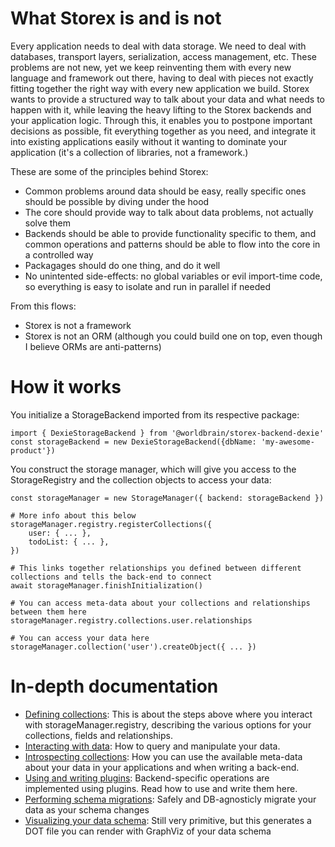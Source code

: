 What Storex is and is not
=========================

Every application needs to deal with data storage. We need to deal with databases, transport layers, serialization, access management, etc. These problems are not new, yet we keep reinventing them with every new language and framework out there, having to deal with pieces not exactly fitting together the right way with every new application we build. Storex wants to provide a structured way to talk about your data and what needs to happen with it, while leaving the heavy lifting to the Storex backends and your application logic. Through this, it enables you to postpone important decisions as possible, fit everything together as you need, and integrate it into existing applications easily without it wanting to dominate your application (it's a collection of libraries, not a framework.)

These are some of the principles behind Storex:

* Common problems around data should be easy, really specific ones should be possible by diving under the hood
* The core should provide way to talk about data problems, not actually solve them
* Backends should be able to provide functionality specific to them, and common operations and patterns should be able to flow into the core in a controlled way
* Packagages should do one thing, and do it well
* No unintented side-effects: no global variables or evil import-time code, so everything is easy to isolate and run in parallel if needed 

From this flows:

* Storex is not a framework
* Storex is not an ORM (although you could build one on top, even though I believe ORMs are anti-patterns)

How it works
============

You initialize a StorageBackend imported from its respective package:

```
import { DexieStorageBackend } from '@worldbrain/storex-backend-dexie'
const storageBackend = new DexieStorageBackend({dbName: 'my-awesome-product'})
```

You construct the storage manager, which will give you access to the StorageRegistry and the collection objects to access your data:

```
const storageManager = new StorageManager({ backend: storageBackend })

# More info about this below
storageManager.registry.registerCollections({
    user: { ... },
    todoList: { ... },
})

# This links together relationships you defined between different collections and tells the back-end to connect
await storageManager.finishInitialization()

# You can access meta-data about your collections and relationships between them here
storageManager.registry.collections.user.relationships

# You can access your data here
storageManager.collection('user').createObject({ ... })

```

In-depth documentation
======================

* [Defining collections](./collections.md): This is about the steps above where you interact with storageManager.registry, describing the various options for your collections, fields and relationships.
* [Interacting with data](./operations): How to query and manipulate your data.
* [Introspecting collections](./registry.md): How you can use the available meta-data about your data in your applications and when writing a back-end.
* [Using and writing plugins](./plugins.md): Backend-specific operations are implemented using plugins. Read how to use and write them here.
* [Performing schema migrations](https://github.com/WorldBrain/storex-schema-migrations): Safely and DB-agnosticly migrate your data as your schema changes
* [Visualizing your data schema](https://github.com/WorldBrain/storex-visualize-graphviz): Still very primitive, but this generates a DOT file you can render with GraphViz of your data schema
